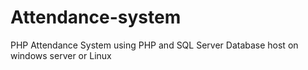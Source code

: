 # Attendance-system
PHP Attendance System using PHP and SQL Server Database host on windows server or Linux
